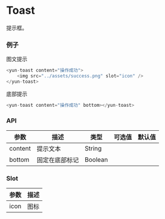 # Toast

提示框。

### 例子

图文提示
``` javascript
<yun-toast content="操作成功">
    <img src="../assets/success.png" slot="icon" />
</yun-toast>
```

底部提示
``` javascript
<yun-toast content="操作成功" bottom></yun-toast>
```

### API

| 参数        | 描述        | 类型        | 可选值       | 默认值       |
| ----       | ----       | ----       | ----       | ----       |
| content |   提示文本  |   String  |       |       |
| bottom |   固定在底部标记  |   Boolean  |       |       |

### Slot

| 参数        | 描述        |
| ----       | ----       |
| icon |   图标  |